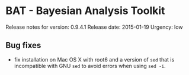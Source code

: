 BAT - Bayesian Analysis Toolkit
===============================

Release notes for version:    0.9.4.1
Release date:                 2015-01-19
Urgency:                      low

Bug fixes
---------

* fix installation on Mac OS X with root6 and a version of `sed` that
  is incompatible with GNU `sed` to avoid errors when using `sed -i`.
